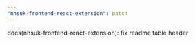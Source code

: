 ```yaml
---
"nhsuk-frontend-react-extension": patch
---
```


docs(nhsuk-frontend-react-extension): fix readme table header
